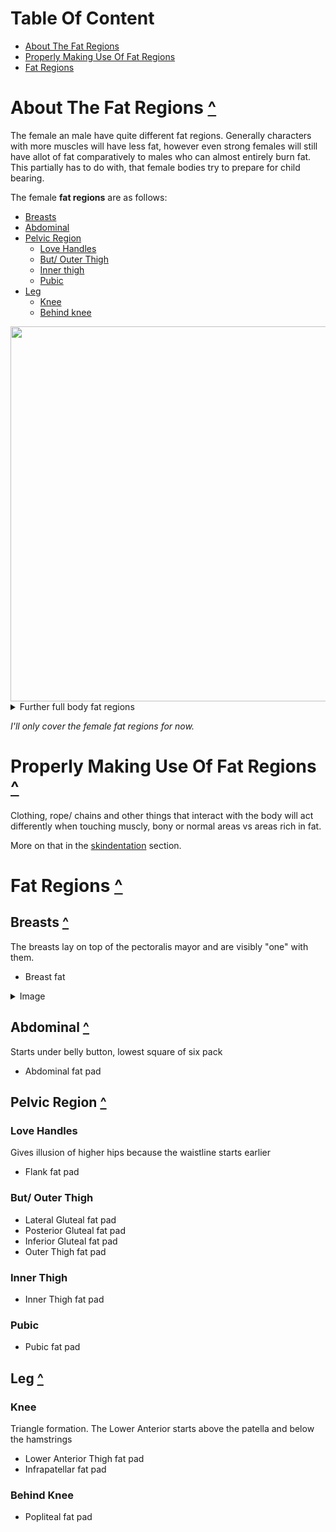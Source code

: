 # Table Of Content
- [About The Fat Regions](#About-The-Fat-Regions-)
- [Properly Making Use Of Fat Regions](#Properly-Making-Use-Of-Fat-Regions-)
- [Fat Regions](#Fat-Regions-)

# About The Fat Regions [^](#Table-Of-Content)
The female an male have quite different fat regions. Generally characters with more muscles will have less fat, however even strong females will still have allot of fat comparatively to males who can almost entirely burn fat. This partially has to do with, that female bodies try to prepare for child bearing. 

The female **fat regions** are as follows:

- [Breasts](#Breasts-)
- [Abdominal](#Abdominal-)
- [Pelvic Region](#Pelvic-Region-)
     - [Love Handles](#Love-Handles)
     - [But/ Outer Thigh](#But-Outer-Thigh)
     - [Inner thigh](#Inner-Thigh)
     - [Pubic](#Pubic)
- [Leg](#Leg-)
     - [Knee](#Knee)
     - [Behind knee](#Behind-Knee)

<img src="https://i.imgur.com/Zr60let.jpg" width="600">

<details>
<summary>Further full body fat regions</summary>

<img src="https://i.imgur.com/9k3ItMx.png" width="500">
<img src="https://i.imgur.com/5EKhlzH.png" width="500">
<img src="https://i.imgur.com/PRM8y0k.png" width="500">
<img src="https://i.imgur.com/i1VkDi5.jpg" width="500">
<img src="https://i.imgur.com/dVYblqE.jpg" width="500">
<img src="https://i.imgur.com/EqT8UsY.png" width="500">
<img src="https://i.imgur.com/AZ1HgTs.jpg" width="500">
<img src="https://i.imgur.com/7uPiwQ8.png" width="500">

</details>

_I'll only cover the female fat regions for now._

# Properly Making Use Of Fat Regions [^](#Table-Of-Content)
Clothing, rope/ chains and other things that interact with the body will act differently when touching muscly, bony or normal areas vs areas rich in fat.

More on that in the [skindentation]() section.

# Fat Regions [^](#Table-Of-Content)
## Breasts [^](#About-The-Fat-Regions-)
The breasts lay on top of the pectoralis mayor and are visibly "one" with them.
- Breast fat

<details>
<summary>Image</summary>

<img src="https://i.imgur.com/AfwKWBy.jpg" width="500">
<img src="https://i.imgur.com/BLMBzaR.png" width="500">
<img src="https://i.imgur.com/QkSASPy.png" width="500">
<img src="https://i.imgur.com/yR43aCu.png" width="500">
<img src="https://i.imgur.com/nbnE1Zx.png" width="500">
<img src="https://i.imgur.com/s4luaJL.jpg" width="500">
<img src="https://i.imgur.com/cvTZKhf.jpg" width="500">
<img src="https://i.imgur.com/jPxPD5z.jpg" width="500">

</details>

## Abdominal [^](#About-The-Fat-Regions-)
Starts under belly button, lowest square of six pack
- Abdominal fat pad

## Pelvic Region [^](#About-The-Fat-Regions-)
### Love Handles
Gives illusion of higher hips because the waistline starts earlier
- Flank fat pad

### But/ Outer Thigh
- Lateral Gluteal fat pad
- Posterior Gluteal fat pad
- Inferior Gluteal fat pad
- Outer Thigh fat pad

### Inner Thigh
- Inner Thigh fat pad

### Pubic
- Pubic fat pad

## Leg [^](#About-The-Fat-Regions-)
### Knee
Triangle formation. The Lower Anterior starts above the patella and below the hamstrings
- Lower Anterior Thigh fat pad
- Infrapatellar fat pad

### Behind Knee
- Popliteal fat pad
